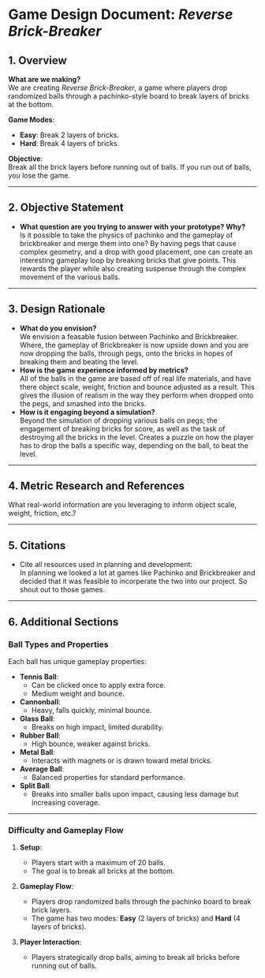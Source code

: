 # Game Design Document: *Reverse Brick-Breaker*

## **1. Overview**  
**What are we making?**  
We are creating *Reverse Brick-Breaker*, a game where players drop randomized balls through a pachinko-style board to break layers of bricks at the bottom.  

**Game Modes**:  
- **Easy**: Break 2 layers of bricks.  
- **Hard**: Break 4 layers of bricks.  

**Objective**:  
Break all the brick layers before running out of balls. If you run out of balls, you lose the game.  

---

## **2. Objective Statement**
- **What question are you trying to answer with your prototype? Why?**  
Is it possible to take the physics of pachinko and the gameplay of brickbreaker and merge them into one?
By having pegs that cause complex geometry, and a drop with good placement, one can create an interesting gameplay loop by breaking bricks that give points. This rewards the player while also creating suspense through the complex movement of the various balls.
---

## **3. Design Rationale**
- **What do you envision?**  
We envision a feasable fusion between Pachinko and Brickbreaker. Where, the gameplay of Brickbreaker is now upside down and you are now dropping the balls, through pegs, onto the bricks in hopes of breaking them and beating the level.
- **How is the game experience informed by metrics?**  
All of the balls in the game are based off of real life materials, and have there object scale, weight, friction and bounce adjusted as a result. This gives the illusion of realism in the way they perform when dropped onto the pegs, and smashed into the bricks.
- **How is it engaging beyond a simulation?**  
Beyond the simulation of dropping various balls on pegs; the engagement of breaking bricks for score, as well as the task of destroying all the bricks in the level. Creates a puzzle on how the player has to drop the balls a specific way, depending on the ball, to beat the level.
---

## **4. Metric Research and References**
What real-world information are you leveraging to inform object scale, weight, friction, etc.? 

---

## **5. Citations**
- Cite all resources used in planning and development:  
In planning we looked a lot at games like Pachinko and Brickbreaker and decided that it was feasible to incorperate the two into our project. So shout out to those games.
---

## **6. Additional Sections**
### **Ball Types and Properties**
Each ball has unique gameplay properties:  
- **Tennis Ball**:  
  - Can be clicked once to apply extra force.  
  - Medium weight and bounce.  
- **Cannonball**:  
  - Heavy, falls quickly, minimal bounce.  
- **Glass Ball**:  
  - Breaks on high impact, limited durability.  
- **Rubber Ball**:  
  - High bounce, weaker against bricks.  
- **Metal Ball**:  
  - Interacts with magnets or is drawn toward metal bricks.  
- **Average Ball**:  
  - Balanced properties for standard performance.  
- **Split Ball**:  
  - Breaks into smaller balls upon impact, causing less damage but increasing coverage.  

---

### **Difficulty and Gameplay Flow**
1. **Setup**:  
   - Players start with a maximum of 20 balls.  
   - The goal is to break all bricks at the bottom.

2. **Gameplay Flow**:  
   - Players drop randomized balls through the pachinko board to break brick layers.  
   - The game has two modes: **Easy** (2 layers of bricks) and **Hard** (4 layers of bricks).  

3. **Player Interaction**:  
   - Players strategically drop balls, aiming to break all bricks before running out of balls.  

